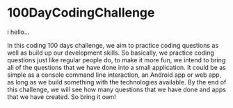 # 100DayCodingChallenge
i hello...

In this coding 100 days challenge, we aim to practice coding questions as well as build up our development skills. So basically, we practice coding questions just like regular people do, to make it more fun, we intend to bring all of the questions that we have done into a small application. It could be as simple as a console command line interaction, an Android app or web app, as long as we build something with the technologies available. By the end of this challenge, we will see how many questions that we have done and apps that we have created. So bring it own!
